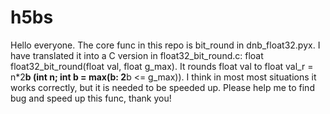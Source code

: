 # h5bs
Hello everyone. The core func in this repo is bit_round in dnb_float32.pyx. I have translated it into a C version in float32_bit_round.c: float float32_bit_round(float val, float g_max). It rounds float val to float val_r = n*2**b (int n; int b = max(b: 2**b <= g_max)). I think in most most situations it works correctly, but it is needed to be speeded up. Please help me to find bug and speed up this func, thank you!
